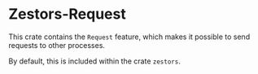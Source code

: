 # Zestors-Request

This crate contains the `Request` feature, which makes it possible to send requests to other processes.

By default, this is included within the crate `zestors`.